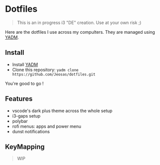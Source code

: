 # Dotfiles

> This is an in progress i3 "DE" creation. Use at your own risk ;)

Here are the dotfiles I use across my compulters. They are managed using [YADM](https://yadm.io).

## Install

- Install [YADM](https://yadm.io/docs/install)
- Clone this repository: `yadm clone https://github.com/Jeosas/dotfiles.git`

You're good to go !

## Features
- vscode's dark plus theme across the whole setup
- i3-gaps setup
- polybar
- rofi menus: apps and power menu
- dunst notifications

## KeyMapping
> WIP
